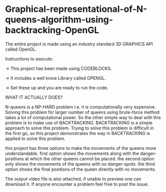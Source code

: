 # Graphical-representational-of-N-queens-algorithm-using-backtracking-OpenGL

The entire project is made using an industry standard 3D GRAPHICS API called OpenGL.

Instructions to execute:

-> This project has been made using CODEBLOCKS.

-> It includes a well know Library called OPENGL.

-> Set these up and you are ready to run the code.

WHAT IT ACTUALLY DOES?

N-queens is a NP-HARD problem i.e. it is computationally very expensive.
Solving this problem for larger number of queens using brute-force method takes a lot of computational power. So the other simple way to deal with this problem is to make use of BACKTRACKING.
BACKTRACKING is a simple approach to solve this problem.
Trying to solve this problem is difficult in the first go, so this project demonstrates the way in BACKTRACKING is applied to solve this problem.

this project has three options to make the movements of the queens more understandable.
first option shows the movements along with the danger-positions at which the other queens cannot be placed.
the second option only shows the movements of the queens with no danger-spots.
the third option shows the final positions of the queen directly with no movements.

The output video file is also attached, if unable to preview one can download it.
If anyone encounter a problem feel free to post the issue.
